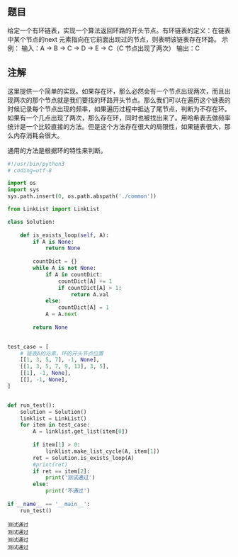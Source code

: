 ## 题目
给定一个有环链表，实现一个算法返回环路的开头节点。有环链表的定义：在链表中某个节点的next 元素指向在它前面出现过的节点，则表明该链表存在环路。
示例：
输入：A -> B -> C -> D -> E -> C（C 节点出现了两次）
输出：C

## 注解
这里提供一个简单的实现。如果存在环，那么必然会有一个节点出现两次，而且出现两次的那个节点就是我们要找的环路开头节点。那么我们可以在遍历这个链表的时候记录每个节点出现的频率，如果遍历过程中抵达了尾节点，判断为不存在环。如果有一个几点出现了两次，那么存在环，同时也被找出来了。用哈希表去做频率统计是一个比较直接的方法。但是这个方法存在很大的局限性，如果链表很大，那么内存消耗会很大。

通用的方法是根据环的特性来判断。


```python
#!/usr/bin/python3
# coding=utf-8

import os
import sys
sys.path.insert(0, os.path.abspath('./common'))

from LinkList import LinkList

class Solution:
    
    def is_exists_loop(self, A):
        if A is None:
            return None
        
        countDict = {}        
        while A is not None:
            if A in countDict:
                countDict[A] += 1
                if countDict[A] > 1:
                    return A.val
            else:
                countDict[A] = 1
            A = A.next
        
        return None
    

test_case = [
    # 链表A的元素，环的开头节点位置
    [[1, 3, 5, 7], -1, None],
    [[1, 3, 5, 7, 9, 13], 3, 5],
    [[1], -1, None],
    [[], -1, None],
]


def run_test():
    solution = Solution()
    linklist = LinkList()
    for item in test_case:
        A = linklist.get_list(item[0])
        
        if item[1] > 0:
            linklist.make_list_cycle(A, item[1])
        ret = solution.is_exists_loop(A)
        #print(ret)
        if ret == item[2]:
            print('测试通过')
        else:
            print('不通过')
            
if __name__ == '__main__':
    run_test()
```

    测试通过
    测试通过
    测试通过
    测试通过



```python

```
